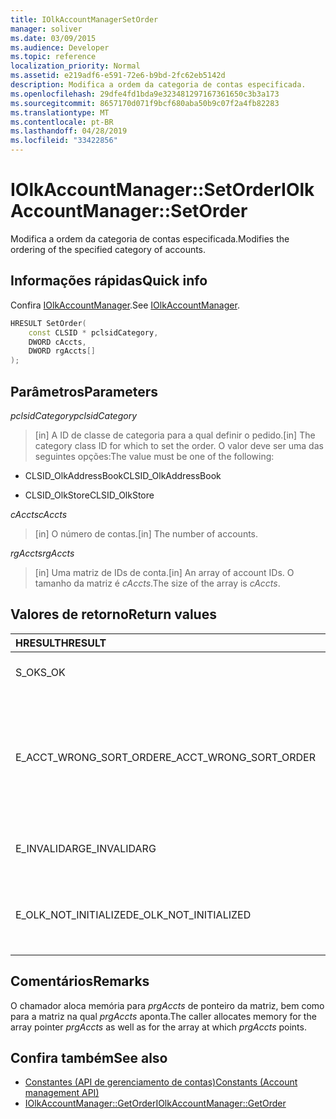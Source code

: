 ```yaml
---
title: IOlkAccountManagerSetOrder
manager: soliver
ms.date: 03/09/2015
ms.audience: Developer
ms.topic: reference
localization_priority: Normal
ms.assetid: e219adf6-e591-72e6-b9bd-2fc62eb5142d
description: Modifica a ordem da categoria de contas especificada.
ms.openlocfilehash: 29dfe4fd1bda9e323481297167361650c3b3a173
ms.sourcegitcommit: 8657170d071f9bcf680aba50b9c07f2a4fb82283
ms.translationtype: MT
ms.contentlocale: pt-BR
ms.lasthandoff: 04/28/2019
ms.locfileid: "33422856"
---
```

# <a name="iolkaccountmanagersetorder"></a><span data-ttu-id="db561-103">IOlkAccountManager::SetOrder</span><span class="sxs-lookup"><span data-stu-id="db561-103">IOlkAccountManager::SetOrder</span></span>

<span data-ttu-id="db561-104">Modifica a ordem da categoria de contas especificada.</span><span class="sxs-lookup"><span data-stu-id="db561-104">Modifies the ordering of the specified category of accounts.</span></span>
  
## <a name="quick-info"></a><span data-ttu-id="db561-105">Informações rápidas</span><span class="sxs-lookup"><span data-stu-id="db561-105">Quick info</span></span>

<span data-ttu-id="db561-106">Confira [IOlkAccountManager](iolkaccountmanager.md).</span><span class="sxs-lookup"><span data-stu-id="db561-106">See [IOlkAccountManager](iolkaccountmanager.md).</span></span>
  
```cpp
HRESULT SetOrder(
    const CLSID * pclsidCategory,
    DWORD cAccts,
    DWORD rgAccts[]
);

```

## <a name="parameters"></a><span data-ttu-id="db561-107">Parâmetros</span><span class="sxs-lookup"><span data-stu-id="db561-107">Parameters</span></span>

<span data-ttu-id="db561-108">_pclsidCategory_</span><span class="sxs-lookup"><span data-stu-id="db561-108">_pclsidCategory_</span></span>
  
> <span data-ttu-id="db561-109">[in] A ID de classe de categoria para a qual definir o pedido.</span><span class="sxs-lookup"><span data-stu-id="db561-109">[in] The category class ID for which to set the order.</span></span> <span data-ttu-id="db561-110">O valor deve ser uma das seguintes opções:</span><span class="sxs-lookup"><span data-stu-id="db561-110">The value must be one of the following:</span></span>
    
   - <span data-ttu-id="db561-111">CLSID_OlkAddressBook</span><span class="sxs-lookup"><span data-stu-id="db561-111">CLSID_OlkAddressBook</span></span>
    
   - <span data-ttu-id="db561-112">CLSID_OlkStore</span><span class="sxs-lookup"><span data-stu-id="db561-112">CLSID_OlkStore</span></span>
    
<span data-ttu-id="db561-113">_cAccts_</span><span class="sxs-lookup"><span data-stu-id="db561-113">_cAccts_</span></span>
  
> <span data-ttu-id="db561-114">[in] O número de contas.</span><span class="sxs-lookup"><span data-stu-id="db561-114">[in] The number of accounts.</span></span>
    
<span data-ttu-id="db561-115">_rgAccts_</span><span class="sxs-lookup"><span data-stu-id="db561-115">_rgAccts_</span></span>
  
> <span data-ttu-id="db561-116">[in] Uma matriz de IDs de conta.</span><span class="sxs-lookup"><span data-stu-id="db561-116">[in] An array of account IDs.</span></span> <span data-ttu-id="db561-117">O tamanho da matriz é  _cAccts_.</span><span class="sxs-lookup"><span data-stu-id="db561-117">The size of the array is  _cAccts_.</span></span>
    
## <a name="return-values"></a><span data-ttu-id="db561-118">Valores de retorno</span><span class="sxs-lookup"><span data-stu-id="db561-118">Return values</span></span>

|<span data-ttu-id="db561-119">**HRESULT**</span><span class="sxs-lookup"><span data-stu-id="db561-119">**HRESULT**</span></span>|<span data-ttu-id="db561-120">**Descrição**</span><span class="sxs-lookup"><span data-stu-id="db561-120">**Description**</span></span>|
|:-----|:-----|
|<span data-ttu-id="db561-121">S_OK</span><span class="sxs-lookup"><span data-stu-id="db561-121">S_OK</span></span>  <br/> |<span data-ttu-id="db561-122">A chamada foi bem-sucedida.</span><span class="sxs-lookup"><span data-stu-id="db561-122">The call succeeded.</span></span>  <br/> |
|<span data-ttu-id="db561-123">E_ACCT_WRONG_SORT_ORDER</span><span class="sxs-lookup"><span data-stu-id="db561-123">E_ACCT_WRONG_SORT_ORDER</span></span>  <br/> |<span data-ttu-id="db561-124">A nova ordem de classificação tem um número diferente de contas que a ordem de classificação antiga.</span><span class="sxs-lookup"><span data-stu-id="db561-124">The new sort order has a different number of accounts than the old sort order.</span></span>  <br/> |
|<span data-ttu-id="db561-125">E_INVALIDARG</span><span class="sxs-lookup"><span data-stu-id="db561-125">E_INVALIDARG</span></span>  <br/> |<span data-ttu-id="db561-126">Um ou mais argumentos são inválidos.</span><span class="sxs-lookup"><span data-stu-id="db561-126">One or more arguments are invalid.</span></span>  <br/> |
|<span data-ttu-id="db561-127">E_OLK_NOT_INITIALIZED</span><span class="sxs-lookup"><span data-stu-id="db561-127">E_OLK_NOT_INITIALIZED</span></span>  <br/> |<span data-ttu-id="db561-128">O gerenciador de contas não foi inicializado para uso.</span><span class="sxs-lookup"><span data-stu-id="db561-128">The account manager has not been initialized for use.</span></span>  <br/> |
   
## <a name="remarks"></a><span data-ttu-id="db561-129">Comentários</span><span class="sxs-lookup"><span data-stu-id="db561-129">Remarks</span></span>

<span data-ttu-id="db561-130">O chamador aloca memória para  _prgAccts_ de ponteiro da matriz, bem como para a matriz na qual  _prgAccts_ aponta.</span><span class="sxs-lookup"><span data-stu-id="db561-130">The caller allocates memory for the array pointer  _prgAccts_ as well as for the array at which  _prgAccts_ points.</span></span> 
  
## <a name="see-also"></a><span data-ttu-id="db561-131">Confira também</span><span class="sxs-lookup"><span data-stu-id="db561-131">See also</span></span>

- [<span data-ttu-id="db561-132">Constantes (API de gerenciamento de contas)</span><span class="sxs-lookup"><span data-stu-id="db561-132">Constants (Account management API)</span></span>](constants-account-management-api.md)  
- [<span data-ttu-id="db561-133">IOlkAccountManager::GetOrder</span><span class="sxs-lookup"><span data-stu-id="db561-133">IOlkAccountManager::GetOrder</span></span>](iolkaccountmanager-getorder.md)

